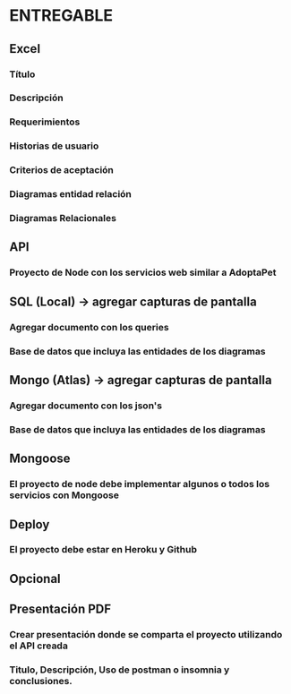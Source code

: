 # ENTREGABLE
 
## Excel
### Título
### Descripción
### Requerimientos
### Historias de usuario
### Criterios de aceptación
### Diagramas entidad relación
### Diagramas Relacionales
 
## API
### Proyecto de Node con los servicios web similar a AdoptaPet
 
## SQL (Local) -> agregar capturas de pantalla
### Agregar documento con los queries
### Base de datos que incluya las entidades de los diagramas
 
## Mongo (Atlas) -> agregar capturas de pantalla
### Agregar documento con los json's
### Base de datos que incluya las entidades de los diagramas
 
## Mongoose
### El proyecto de node debe implementar algunos o todos los servicios con Mongoose
 
## Deploy
### El proyecto debe estar en Heroku y Github

## Opcional
## Presentación PDF
### Crear presentación donde se comparta el proyecto utilizando el API creada
###  Titulo, Descripción, Uso de postman o insomnia y conclusiones.